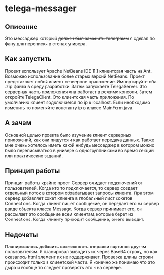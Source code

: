 # telega-messager
## Описание
Это мессаджер который ~~должен был заменить телеграмм~~ я сделал по фану для переписки в стенах универа.
## Как запустить
Проект использует Apache NetBeans IDE 11.1 клиентская часть на Ant. Возможно использование более старых версий NetBeans.
Проект представляет собой клиент серверное приложение. Импортируйте оба .zip файла в среду разработки. Затем запускаете TelegaServer. Это серверная часть приложения она работает в режиме консоли. Затем откройте TelegaClient. Это клиентская часть приложения. По умолчанию клиент подключается по ip к localhost. Если необходимо изменить то поменяйте константу ip в классе MainForm.java.
## А зачем
Основной целью проекта было изучение клиент серверных приложений, как они пишутся и как работает передача данных. Также мне очень хотелось иметь какой нибудь месседжер в котором можно было переписываться в универе с одногруппниками во время лекций или практических заданий.
## Принцип работы
Принцип работы крайне прост. Сервер ожидает подключений от пользователей. Когда кто то подключается, то сервер создает отдельный поток в котором обрабатывает запросы клиента. При этом сервер добавляет сокет клиента в глобальный лист сокетов Connections. Когда клиент пишет сообщение, он передает его на сервер ввиде объекта класса Message. Когда сервер принимает его, он рассылает это сообщение всем клиентам, которые берет из Connections. Когда клиенту приходит сообщение, он его выводит.
## Недочеты
Планировалось добавить возможность отправки картинок другим пользователям. Я планировал выводить их через Base64 строку, но как оказалось html элемент их не поддерживает.
Проверка длины строки происходит только в клиентской части. Я конечно же понимаю что это дыра и вообще то следует проверять это и на сервере.
